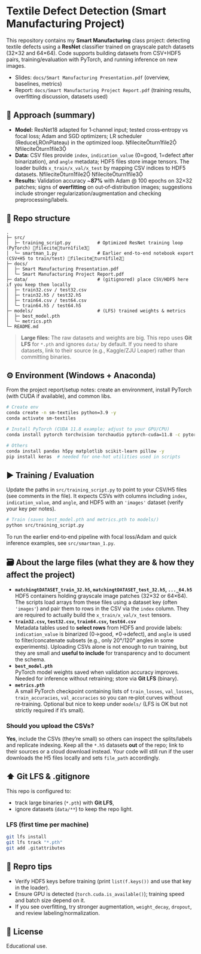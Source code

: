 # Textile Defect Detection (Smart Manufacturing Project)

This repository contains my **Smart Manufacturing** class project: detecting textile defects using a **ResNet** classifier trained on grayscale patch datasets (32×32 and 64×64). Code supports building datasets from CSV+HDF5 pairs, training/evaluation with PyTorch, and running inference on new images.

- Slides: `docs/Smart Manufacturing Presentation.pdf` (overview, baselines, metrics)
- Report: `docs/Smart Manufacturing Project Report.pdf` (training results, overfitting discussion, datasets used) 

## 🧠 Approach (summary)
- **Model:** ResNet18 adapted for 1‑channel input; tested cross‑entropy vs focal loss; Adam and SGD optimizers; LR scheduler (ReduceLROnPlateau) in the optimized loop. fileciteturn1file2 fileciteturn1file3
- **Data:** CSV files provide `index`, `indication_value` (0=good, 1=defect after binarization), and `angle` metadata; HDF5 files store image tensors. The loader builds `x_train/x_val/x_test` by mapping CSV indices to HDF5 datasets. fileciteturn1file2 fileciteturn1file3
- **Results:** Validation accuracy ~**87%** with Adam @ 100 epochs on 32×32 patches; signs of **overfitting** on out‑of‑distribution images; suggestions include stronger regularization/augmentation and checking preprocessing/labels.

## 📂 Repo structure
```
.
├─ src/
│  ├─ training_script.py          # Optimized ResNet training loop (PyTorch) fileciteturn1file3
│  └─ smartman_1.py               # Earlier end‑to‑end notebook export (CSV+H5 to train/test) fileciteturn1file2
├─ docs/
│  ├─ Smart Manufacturing Presentation.pdf
│  └─ Smart Manufacturing Project Report.pdf
├─ data/                          # (gitignored) place CSV/HDF5 here if you keep them locally
│  ├─ train32.csv / test32.csv
│  ├─ train32.h5 / test32.h5
│  ├─ train64.csv / test64.csv
│  └─ train64.h5 / test64.h5
├─ models/                        # (LFS) trained weights & metrics
│  ├─ best_model.pth
│  └─ metrics.pth
└─ README.md
```

> **Large files:** The raw datasets and weights are big. This repo uses **Git LFS** for `*.pth` and ignores `data/` by default. If you need to share datasets, link to their source (e.g., Kaggle/ZJU Leaper) rather than committing binaries. 

## ⚙️ Environment (Windows + Anaconda)
From the project report/setup notes: create an environment, install PyTorch (with CUDA if available), and common libs. 

```bash
# Create env
conda create -n sm-textiles python=3.9 -y
conda activate sm-textiles

# Install PyTorch (CUDA 11.8 example; adjust to your GPU/CPU)
conda install pytorch torchvision torchaudio pytorch-cuda=11.8 -c pytorch -c nvidia

# Others
conda install pandas h5py matplotlib scikit-learn pillow -y
pip install keras  # needed for one-hot utilities used in scripts
```

## ▶️ Training / Evaluation
Update the paths in `src/training_script.py` to point to your CSV/H5 files (see comments in the file). It expects CSVs with columns including `index`, `indication_value`, and `angle`, and HDF5 with an `'images'` dataset (verify your key per notes). 

```bash
# Train (saves best_model.pth and metrics.pth to models/)
python src/training_script.py
```

To run the earlier end‑to‑end pipeline with focal loss/Adam and quick inference examples, see `src/smartman_1.py`. 

## 🗃️ About the large files (what they are & how they affect the project)
- **`matchingtDATASET_train_32.h5`, `matchingtDATASET_test_32.h5`, `..._64.h5`**  
  HDF5 containers holding grayscale image patches (32×32 or 64×64). The scripts load arrays from these files using a dataset key (often `'images'`) and pair them to rows in the CSV via the `index` column. They are required to actually build the `x_train/x_val/x_test` tensors. 
- **`train32.csv`, `test32.csv`, `train64.csv`, `test64.csv`**  
  Metadata tables used to **select rows** from HDF5 and provide labels: `indication_value` is binarized (0→good, ≠0→defect), and `angle` is used to filter/concatenate subsets (e.g., only 20°/120° angles in some experiments). Uploading CSVs alone is not enough to run training, but they are small and **useful to include** for transparency and to document the schema. 
- **`best_model.pth`**  
  PyTorch model weights saved when validation accuracy improves. Needed for inference without retraining; store via **Git LFS** (binary). 
- **`metrics.pth`**  
  A small PyTorch checkpoint containing lists of `train_losses`, `val_losses`, `train_accuracies`, `val_accuracies` so you can re‑plot curves without re‑training. Optional but nice to keep under `models/` (LFS is OK but not strictly required if it’s small). 

### Should you upload the CSVs?
**Yes**, include the CSVs (they’re small) so others can inspect the splits/labels and replicate indexing. Keep all the `*.h5` datasets **out** of the repo; link to their sources or a cloud download instead. Your code will still run if the user downloads the H5 files locally and sets `file_path` accordingly. 

## ⬆️ Git LFS & .gitignore
This repo is configured to:
- track large binaries (`*.pth`) with **Git LFS**,
- ignore datasets (`data/**`) to keep the repo light.

### LFS (first time per machine)
```bash
git lfs install
git lfs track "*.pth"
git add .gitattributes
```

## 📌 Repro tips
- Verify HDF5 keys before training (print `list(f.keys())` and use that key in the loader).
- Ensure GPU is detected (`torch.cuda.is_available()`); training speed and batch size depend on it. 
- If you see overfitting, try stronger augmentation, `weight_decay`, `dropout`, and review labeling/normalization. 

## 📄 License
Educational use.
